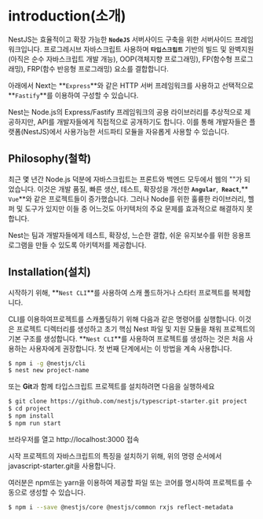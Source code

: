 # introduction(소개)

NestJS는 효율적이고 확장 가능한 **`NodeJS`** 서버사이드 구축을 위한 서버사이드 프레임워크입니다. 프로그레시브 자바스크립트 사용하며 **`타입스크립트`** 기반의 빌드 및 완벽지원(아직은 순수 자바스크립트 개발 개능), OOP(객체지향 프로그래밍), FP(함수형 프로그래밍), FRP(함수 반응형 프로그래밍) 요소를 결합합니다.

아래에서 Next는 **`Express`**와 같은 HTTP 서버 프레임워크를 사용하고 선택적으로 **`Fastify`**를 이용하여 구성할 수 있습니다. 

Nest는 Node.js의 Express/Fastify 프레임워크의 공용 라이브러리를 추상적으로 제공하지만, API를 개발자들에게 직접적으로 공개하기도 합니다. 이를 통해 개발자들은 플랫폼(NestJS)에서 사용가능한 서드파티 모듈을 자유롭게 사용할 수 있습니다.



## Philosophy(철학)

최근 몇 년간 Node.js 덕분에 자바스크립트는 프론트와 백엔드 모두에서 웹의 ""가 되었습니다. 이것은 개발 품질, 빠른 생산,  테스트, 확장성을 개선한 **`Angular`**,**` React`**,**` Vue`**와 같은 프로젝트들이 증가했습니다. 그러나 Node를 위한 훌륭한 라이브러리, 헬퍼 및 도구가 있지만 이들 중 어느것도 아키텍처의 주요 문제를 효과적으로 해결하지 못합니다.

Nest는 팀과 개발자들에게 테스트, 확장성, 느슨한 결합, 쉬운 유지보수를 위한 응용프로그램을 만들 수 있도록 아키텍저를 제공합니다.



## Installation(설치)

시작하기 위해, **`Nest CLI`**를 사용하여 스캐 폴드하거나 스타터 프로젝트를 복제합니다.

CLI를 이용하여프로젝트를 스캐폴딩하기 위해 다음과 같은 명령어를 실행합니다. 이것은 프로젝트 디렉터리를 생성하고 초기 핵심 Nest 파일 및 지원 모듈을 채워 프로젝트의 기본 구조를 생성합니다. **`Nest CLI`**를 사용하여 프로젝트를 생성하는 것은 처음 사용하는 사용자에게 권장합니다. 첫 번째 단계에서는 이 방법을 계속 사용합니다.

```bash
$ npm i -g @nestjs/cli
$ nest new project-name
```

또는 **Git**과 함께 타입스크립트 프로젝트를 설치하려면 다음을 실행하세요

```bash
$ git clone https://github.com/nestjs/typescript-starter.git project
$ cd project
$ npm install
$ npm run start
```

브라우저를 열고 http://localhost:3000 접속

시작 프로젝트의 자바스크립트의 특징을 설치하기 위해, 위의 명령 순서에서 javascript-starter.git을 사용합니다.

여러분은 npm또는 yarn을 이용하여 제공할 파일 또는 코어를 명시하여 프로젝트를 수동으로 생성할 수 있습니다. 

```bash
$ npm i --save @nestjs/core @nestjs/common rxjs reflect-metadata
```

